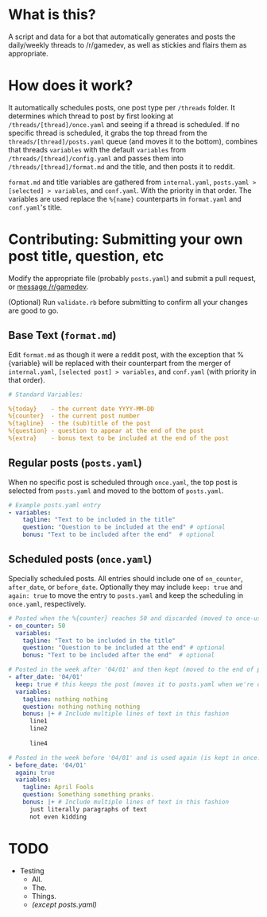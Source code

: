 # What is this?

A script and data for a bot that automatically generates and posts the daily/weekly threads to /r/gamedev, as well as stickies and flairs them as appropriate.

# How does it work?

It automatically schedules posts, one post type per `/threads` folder. It determines which thread to post by first looking at `/threads/[thread]/once.yaml` and seeing if a thread is scheduled. If no specific thread is scheduled, it grabs the top thread from the `threads/[thread]/posts.yaml` queue (and moves it to the bottom), combines that threads `variables` with the default `variables` from `/threads/[thread]/config.yaml` and passes them into `/threads/[thread]/format.md` and the title, and then posts it to reddit.

`format.md` and title variables are gathered from  `internal.yaml`, `posts.yaml > [selected] > variables`, and `conf.yaml`. With the priority in that order. The variables are used replace the `%{name}` counterparts in `format.yaml` and `conf.yaml`'s title.

# Contributing: Submitting your own post title, question, etc

Modify the appropriate file (probably `posts.yaml`) and submit a pull request, or [message /r/gamedev](https://www.reddit.com/message/compose?to=%2Fr%2Fgamedev).

(Optional) Run `validate.rb` before submitting to confirm all your changes are good to go.

## Base Text (`format.md`)

Edit `format.md` as though it were a reddit post, with the exception that %{variable} will be replaced with their counterpart from the merger of `internal.yaml`, `[selected post] > variables`, and `conf.yaml` (with priority in that order).

```yaml
# Standard Variables:

%{today}    - the current date YYYY-MM-DD
%{counter}  - the current post number
%{tagline}  - the (sub)title of the post
%{question} - question to appear at the end of the post
%{extra}    - bonus text to be included at the end of the post
```

## Regular posts (`posts.yaml`)

When no specific post is scheduled through `once.yaml`, the top post is selected from `posts.yaml` and moved to the bottom of `posts.yaml`.

```yaml
# Example posts.yaml entry
- variables:
    tagline: "Text to be included in the title"
    question: "Question to be included at the end" # optional
    bonus: "Text to be included after the end"  # optional
```

## Scheduled posts (`once.yaml`)

Specially scheduled posts. All entries should include one of `on_counter`, `after_date`, or `before_date`. Optionally they may include `keep: true` and `again: true` to move the entry to `posts.yaml` and keep the scheduling in `once.yaml`, respectively.

```yaml
# Posted when the %{counter} reaches 50 and discarded (moved to once-used.yaml)
- on_counter: 50
  variables:
    tagline: "Text to be included in the title"
    question: "Question to be included at the end" # optional
    bonus: "Text to be included after the end"  # optional

# Posted in the week after '04/01' and then kept (moved to the end of posts.yaml)
- after_date: '04/01'
  keep: true # this keeps the post (moves it to posts.yaml when we're done)
  variables:
    tagline: nothing nothing
    question: nothing nothing nothing
    bonus: |+ # Include multiple lines of text in this fashion
      line1
      line2
      
      line4

# Posted in the week before '04/01' and is used again (is kept in once.yaml and not moved)
- before_date: '04/01'
  again: true
  variables:
    tagline: April Fools
    question: Something something pranks.
    bonus: |+ # Include multiple lines of text in this fashion
      just literally paragraphs of text
      not even kidding
```

# TODO

* Testing
  * All.
  * The.
  * Things.
  * *(except posts.yaml)*
